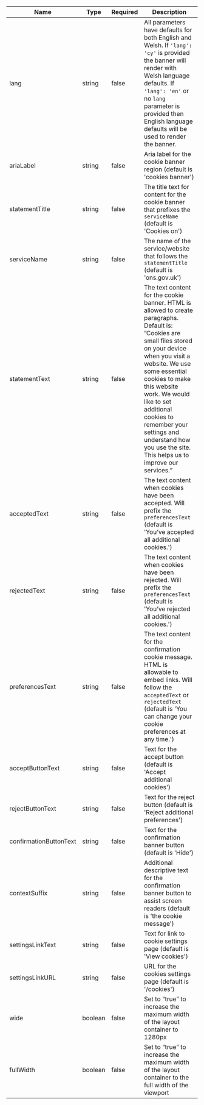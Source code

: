 | Name                   | Type    | Required | Description                                                                                                                                                                                                                                                                                                                                                                |
| ---------------------- | ------- | -------- | -------------------------------------------------------------------------------------------------------------------------------------------------------------------------------------------------------------------------------------------------------------------------------------------------------------------------------------------------------------------------- |
| lang                   | string  | false    | All parameters have defaults for both English and Welsh. If `'lang': 'cy'` is provided the banner will render with Welsh language defaults. If `'lang': 'en'` or no `lang` parameter is provided then English language defaults will be used to render the banner.                                                                                                         |
| ariaLabel              | string  | false    | Aria label for the cookie banner region (default is 'cookies banner')                                                                                                                                                                                                                                                                                                      |
| statementTitle         | string  | false    | The title text for content for the cookie banner that prefixes the `serviceName` (default is 'Cookies on')                                                                                                                                                                                                                                                                 |
| serviceName            | string  | false    | The name of the service/website that follows the `statementTitle` (default is 'ons.gov.uk')                                                                                                                                                                                                                                                                                |
| statementText          | string  | false    | The text content for the cookie banner. HTML is allowed to create paragraphs. Default is: ”Cookies are small files stored on your device when you visit a website. We use some essential cookies to make this website work. We would like to set additional cookies to remember your settings and understand how you use the site. This helps us to improve our services.” |
| acceptedText           | string  | false    | The text content when cookies have been accepted. Will prefix the `preferencesText` (default is 'You’ve accepted all additional cookies.')                                                                                                                                                                                                                                 |
| rejectedText           | string  | false    | The text content when cookies have been rejected. Will prefix the `preferencesText` (default is 'You’ve rejected all additional cookies.')                                                                                                                                                                                                                                 |
| preferencesText        | string  | false    | The text content for the confirmation cookie message. HTML is allowable to embed links. Will follow the `acceptedText` or `rejectedText` (default is 'You can change your cookie preferences at any time.')                                                                                                                                                                |
| acceptButtonText       | string  | false    | Text for the accept button (default is 'Accept additional cookies')                                                                                                                                                                                                                                                                                                        |
| rejectButtonText       | string  | false    | Text for the reject button (default is 'Reject additional preferences')                                                                                                                                                                                                                                                                                                    |
| confirmationButtonText | string  | false    | Text for the confirmation banner button (default is 'Hide')                                                                                                                                                                                                                                                                                                                |
| contextSuffix          | string  | false    | Additional descriptive text for the confirmation banner button to assist screen readers (default is 'the cookie message')                                                                                                                                                                                                                                                  |
| settingsLinkText       | string  | false    | Text for link to cookie settings page (default is 'View cookies')                                                                                                                                                                                                                                                                                                          |
| settingsLinkURL        | string  | false    | URL for the cookies settings page (default is '/cookies')                                                                                                                                                                                                                                                                                                                  |
| wide                   | boolean | false    | Set to “true” to increase the maximum width of the layout container to 1280px                                                                                                                                                                                                                                                                                              |
| fullWidth              | boolean | false    | Set to “true” to increase the maximum width of the layout container to the full width of the viewport                                                                                                                                                                                                                                                                      |
